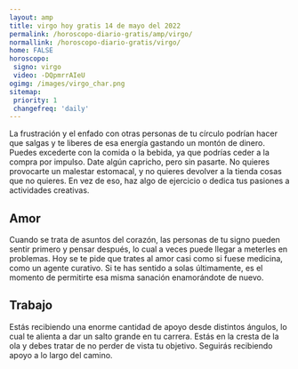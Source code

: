 ```yaml
---
layout: amp
title: virgo hoy gratis 14 de mayo del 2022 
permalink: /horoscopo-diario-gratis/amp/virgo/
normallink: /horoscopo-diario-gratis/virgo/
home: FALSE
horoscopo:
 signo: virgo
 video: -DQpmrrAIeU
ogimg: /images/virgo_char.png
sitemap:
 priority: 1
 changefreq: 'daily'
---
```



La frustración y el enfado con otras personas de tu círculo podrían hacer que salgas y te liberes de esa energía gastando un montón de dinero. Puedes excederte con la comida o la bebida, ya que podrías ceder a la compra por impulso. Date algún capricho, pero sin pasarte. No quieres provocarte un malestar estomacal, y no quieres devolver a la tienda cosas que no quieres. En vez de eso, haz algo de ejercicio o dedica tus pasiones a actividades creativas.

## Amor

Cuando se trata de asuntos del corazón, las personas de tu signo pueden sentir primero y pensar después, lo cual a veces puede llegar a meterles en problemas. Hoy se te pide que trates al amor casi como si fuese medicina, como un agente curativo. Si te has sentido a solas últimamente, es el momento de permitirte esa misma sanación enamorándote de nuevo.

## Trabajo

Estás recibiendo una enorme cantidad de apoyo desde distintos ángulos, lo cual te alienta a dar un salto grande en tu carrera. Estás en la cresta de la ola y debes tratar de no perder de vista tu objetivo. Seguirás recibiendo apoyo a lo largo del camino.